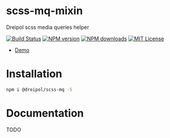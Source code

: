 # scss-mq-mixin
Dreipol scss media queries helper

[![Build Status][travis-image]][travis-url]
[![NPM version][npm-version-image]][npm-url]
[![NPM downloads][npm-downloads-image]][npm-url]
[![MIT License][license-image]][license-url]

- [Demo](https://dreipol.github.io/scss-mq/demo)

# Installation

```bash
npm i @dreipol/scss-mq -S
```

# Documentation

TODO


[travis-image]:https://img.shields.io/travis/dreipol/scss-mq.svg?style=flat-square
[travis-url]:https://travis-ci.org/dreipol/scss-mq

[license-image]:http://img.shields.io/badge/license-MIT-000000.svg?style=flat-square
[license-url]:LICENSE

[npm-version-image]:http://img.shields.io/npm/v/@dreipol/scss-mq.svg?style=flat-square
[npm-downloads-image]:http://img.shields.io/npm/dm/@dreipol/scss-mq.svg?style=flat-square
[npm-url]:https://npmjs.org/package/@dreipol/scss-mq
